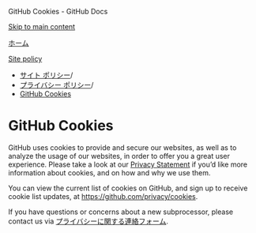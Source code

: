 GitHub Cookies - GitHub Docs

[Skip to main content](#main-content)

[ホーム](/ja)

[Site policy](/ja/site-policy)

* [サイト ポリシー](/ja/site-policy)/
* [プライバシー ポリシー](/ja/site-policy/privacy-policies)/
* [GitHub Cookies](/ja/site-policy/privacy-policies/github-cookies)

GitHub Cookies
==========

GitHub uses cookies to provide and secure our websites, as well as to analyze the usage of our websites, in order to offer you a great user experience. Please take a look at our [Privacy Statement](/ja/site-policy/privacy-policies/github-privacy-statement#our-use-of-cookies-and-tracking) if you’d like more information about cookies, and on how and why we use them.

You can view the current list of cookies on GitHub, and sign up to receive cookie list updates, at <https://github.com/privacy/cookies>.

If you have questions or concerns about a new subprocessor, please contact us via [プライバシーに関する連絡フォーム](https://github.com/contact/privacy).
